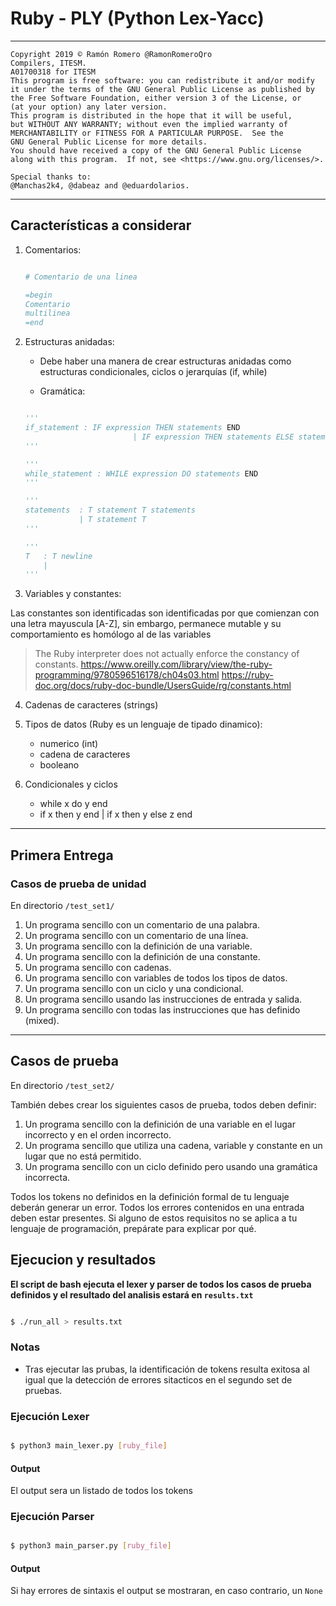 # Ruby - PLY (Python Lex-Yacc)

-----

    Copyright 2019 © Ramón Romero @RamonRomeroQro
    Compilers, ITESM.
    A01700318 for ITESM
    This program is free software: you can redistribute it and/or modify
    it under the terms of the GNU General Public License as published by
    the Free Software Foundation, either version 3 of the License, or
    (at your option) any later version.
    This program is distributed in the hope that it will be useful,
    but WITHOUT ANY WARRANTY; without even the implied warranty of
    MERCHANTABILITY or FITNESS FOR A PARTICULAR PURPOSE.  See the
    GNU General Public License for more details.
    You should have received a copy of the GNU General Public License
    along with this program.  If not, see <https://www.gnu.org/licenses/>.

    Special thanks to: 
    @Manchas2k4, @dabeaz and @eduardolarios.
    

-----



## Características a considerar

1. Comentarios: 

    ``` ruby

    # Comentario de una linea

    =begin
    Comentario 
    multilinea
    =end

    ```
2. Estructuras anidadas: 

    + Debe haber una manera de crear estructuras anidadas como estructuras condicionales, ciclos o jerarquías (if, while)

    + Gramática:

    ``` python

    '''
    if_statement : IF expression THEN statements END
                            | IF expression THEN statements ELSE statements END
    '''

    '''
    while_statement : WHILE expression DO statements END
    '''

    '''
    statements  : T statement T statements	
                | T statement T 
    '''

    '''
    T   : T newline
        |
    '''

    ```


3. Variables y constantes: 

Las constantes son identificadas son identificadas por que comienzan con una letra mayuscula [A-Z], sin embargo, permanece mutable y su comportamiento es homólogo al de las variables 


> The Ruby interpreter does not actually enforce the constancy of constants.
>https://www.oreilly.com/library/view/the-ruby-programming/9780596516178/ch04s03.html
https://ruby-doc.org/docs/ruby-doc-bundle/UsersGuide/rg/constants.html



4. Cadenas de caracteres (strings)

5. Tipos de datos (Ruby es un lenguaje de tipado dinamico):
    - numerico (int)
    - cadena de caracteres
    - booleano

6. Condicionales y ciclos
    - while x do y end
    - if x then y end | if x then y else z end

----

## Primera Entrega

### Casos de prueba de unidad

En directorio ``` /test_set1/ ```

1. Un programa sencillo con un comentario de una palabra.
2. Un programa sencillo con un comentario de una línea.
3. Un programa sencillo con la definición de una variable.
4. Un programa sencillo con la definición de una constante.
5. Un programa sencillo con cadenas.
6. Un programa sencillo con variables de todos los tipos de datos.
7. Un programa sencillo con un ciclo y una condicional.
8. Un programa sencillo usando las instrucciones de entrada y salida.
9. Un programa sencillo con todas las instrucciones que has definido (mixed).

---

## Casos de prueba

En directorio ``` /test_set2/ ```


También debes crear los siguientes casos de prueba, todos deben definir:

1. Un programa sencillo con la definición de una variable en el lugar incorrecto y en el orden incorrecto.
2. Un programa sencillo que utiliza una cadena, variable y constante en un lugar que no está permitido.
3. Un programa sencillo con un ciclo definido pero usando una gramática incorrecta.

Todos los tokens no definidos en la definición formal de tu lenguaje deberán generar un error.
Todos los errores contenidos en una entrada deben estar presentes.
Si alguno de estos requisitos no se aplica a tu lenguaje de programación, prepárate para explicar por qué.

## Ejecucion y resultados

**El script de bash ejecuta el lexer y parser de todos los casos de prueba definidos y el resultado del analisis estará en ``` results.txt ```**

``` bash

$ ./run_all > results.txt

```

### Notas

+ Tras ejecutar las prubas, la identificación de tokens resulta exitosa al igual que la detección de errores sitacticos en el segundo set de pruebas.


### Ejecución Lexer

``` bash

$ python3 main_lexer.py [ruby_file]

```
#### Output

El output sera un listado de todos los tokens


### Ejecución Parser

``` bash

$ python3 main_parser.py [ruby_file]

```
#### Output

Si hay errores de sintaxis el output se mostraran, en caso contrario, un ``` None ```

